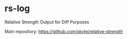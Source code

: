 # rs-log
Relative Strength Output for Diff Purposes  
  
Main repository: https://github.com/skyte/relative-strength